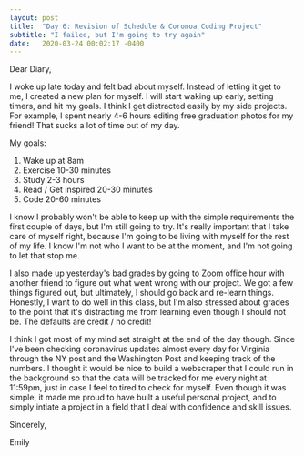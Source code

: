 ```yaml
---
layout: post
title:  "Day 6: Revision of Schedule & Coronoa Coding Project"
subtitle: "I failed, but I'm going to try again"
date:   2020-03-24 00:02:17 -0400
---
```


Dear Diary,

I woke up late today and felt bad about myself. Instead of letting it get to me, I created a new plan for myself. I will start waking up early, setting timers, and hit my goals. I think I get distracted easily by my side projects. For example, I spent nearly 4-6 hours editing free graduation photos for my friend! That sucks a lot of time out of my day. 

My goals: 
1. Wake up at 8am
2. Exercise 10-30 minutes
3. Study 2-3 hours 
4. Read / Get inspired 20-30 minutes
5. Code 20-60 minutes

I know I probably won't be able to keep up with the simple requirements the first couple of days, but I'm still going to try. It's really important that I take care of myself right, because I'm going to be living with myself for the rest of my life. I know I'm not who I want to be at the moment, and I'm not going to let that stop me. 

I also made up yesterday's bad grades by going to Zoom office hour with another friend to figure out what went wrong with our project. We got a few things figured out, but ultimately, I should go back and re-learn things. Honestly, I want to do well in this class, but I'm also stressed about grades to the point that it's distracting me from learning even though I should not be. The defaults are credit / no credit!

I think I got most of my mind set straight at the end of the day though. Since I've been checking coronavirus updates almost every day for Virginia through the NY post and the Washington Post and keeping track of the numbers. I thought it would be nice to build a webscraper that I could run in the background so that the data will be tracked for me every night at 11:59pm, just in case I feel to tired to check for myself. Even though it was simple, it made me proud to have built a useful personal project, and to simply intiate a project in a field that I deal with confidence and skill issues.

Sincerely,

Emily